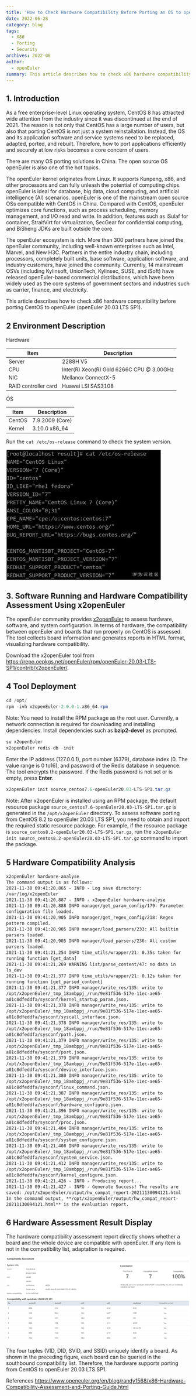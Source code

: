 ```yaml
---
title: 'How to Check Hardware Compatibility Before Porting an OS to openEuler'
date: 2022-06-28
category: blog
tags:
  - X86
  - Porting
  - Security
archives: 2022-06
author:
  - openEuler
summary: This article describes how to check x86 hardware compatibility before porting an OS to openEuler (openEuler 20.03 LTS SP1).
---
```


## 1. Introduction

As a free enterprise-level Linux operating system, CentOS 8 has attracted wide attention from the industry since it was discontinued at the end of 2021. The reason is not only that CentOS has a large number of users, but also that porting CentOS is not just a system reinstallation. Instead, the OS and its application software and service systems need to be replaced, adapted, ported, and rebuilt. Therefore, how to port applications efficiently and securely at low risks becomes a core concern of users.

There are many OS porting solutions in China. The open source OS openEuler is also one of the hot topics.

The openEuler kernel originates from Linux. It supports Kunpeng, x86, and other processors and can fully unleash the potential of computing chips. openEuler is ideal for database, big data, cloud computing, and artificial intelligence (AI) scenarios. openEuler is one of the mainstream open source OSs compatible with CentOS in China. Compared with CentOS, openEuler optimizes core functions, such as process scheduling, memory management, and I/O read and write. In addition, features such as iSulaf for container, StraitVirt for virtualization, SecGear for confidential computing, and BiSheng JDKs are built outside the core.

The openEuler ecosystem is rich. More than 300 partners have joined the openEuler community, including well-known enterprises such as Intel, Marvel, and New H3C. Partners in the entire industry chain, including processors, completely built units, base software, application software, and industry customers, have joined the community. Currently, 14 mainstream OSVs (including Kylinsoft, UnionTech, Kylinsec, SUSE, and iSoft) have released openEuler-based commercial distributions, which have been widely used as the core systems of government sectors and industries such as carrier, finance, and electricity.

This article describes how to check x86 hardware compatibility before porting CentOS to openEuler (openEuler 20.03 LTS SP1).

## 2 Environment Description

Hardware

| **Item**             | **Description**                           |
| -------------------- | ----------------------------------------- |
| Server               | 2288H V5                                  |
| CPU                  | Inter(R) Xeon(R) Gold 6266C CPU @ 3.00GHz |
| NIC                  | Mellanox ConnectX-5                       |
| RAID controller card | Huawei LSI SAS3108                        |

OS

| **Item** | **Description** |
| -------- | --------------- |
| CentOS   | 7.9.2009 (Core) |
| Kernel   | 3.10.0 x86_64   |

Run the `cat /etc/os-release` command to check the system version.

<img src="./x01.jpg">

## 3. Software Running and Hardware Compatibility Assessment Using x2openEuler

The openEuler community provides [x2openEuler](https://repo.oepkgs.net/openEuler/rpm/openEuler-20.03-LTS-SP1/stable/contrib/x2openEuler/noarch/Packages/) to assess hardware, software, and system configuration. In terms of hardware, the compatibility between openEuler and boards that run properly on CentOS is assessed. The tool collects board information and generates reports in HTML format, visualizing hardware compatibility.

Download the x2openEuler tool from <https://repo.oepkgs.net/openEuler/rpm/openEuler-20.03-LTS-SP1/contrib/x2openEuler/>.

## 4 Tool Deployment

```java
cd /opt/
rpm -ivh x2openEuler-2.0.0-1.x86_64.rpm
```

Note: You need to install the RPM package as the root user. Currently, a network connection is required for downloading and installing dependencies. Install dependencies such as **bzip2-devel** as prompted.

```java
su x2openEuler
x2openEuler redis-db -init
```

Enter the IP address (127.0.0.1), port number (6379), database index (0. The value range is 0 to16), and password of the Redis database in sequence. The tool encrypts the password. If the Redis password is not set or is empty, press **Enter**.

```java
x2openEuler init source_centos7.6-openEuler20.03-LTS-SP1.tar.gz
```

Note: After x2openEuler is installed using an RPM package, the default resource package `source_centos7.6-openEuler20.03-LTS-SP1.tar.gz` is generated in the `/opt/x2openEuler` directory. To assess software porting from CentOS 8.2 to openEuler 20.03 LTS SP1, you need to obtain and import the required static resource package. For example, if the resource package is `source_centos8.2-openEuler20.03-LTS-SP1.tar.gz`, run the `x2openEuler init source_centos8.2-openEuler20.03-LTS-SP1.tar.gz` command to import the package.

## 5 Hardware Compatibility Analysis

```
x2openEuler hardware-analyse
‏The command output is as follows:
2021-11-30 09:41:20,865 - INFO - Log save directory: /var/log/x2openEuler
2021-11-30 09:41:20,887 - INFO - x2openEuler hardware-analyse
2021-11-30 09:41:20,888 INFO manager/get_param_config/179: Parameter configuration file loaded.
2021-11-30 09:41:20,905 INFO manager/get_regex_config/218: Regex pattern compiled.
2021-11-30 09:41:20,905 INFO manager/load_parsers/233: All builtin parsers loaded.
2021-11-30 09:41:20,905 INFO manager/load_parsers/236: All custom parsers loaded.
2021-11-30 09:41:21,254 INFO time_utils/wrapper/21: 0.35s taken for running function [get_data]
2021-11-30 09:41:21,269 WARNING list/parse_content/47: no data in ls_dev
2021-11-30 09:41:21,377 INFO time_utils/wrapper/21: 0.12s taken for running function [get_parsed_content]
2021-11-30 09:41:21,377 INFO manager/write_res/135: write to /opt/x2openEuler/_tmp_18ambppj_/run/9e81f536-517e-11ec-ae65-a01c8dfeddfa/sysconf/kernel_startup_param.json.
2021-11-30 09:41:21,378 INFO manager/write_res/135: write to /opt/x2openEuler/_tmp_18ambppj_/run/9e81f536-517e-11ec-ae65-a01c8dfeddfa/sysconf/syscall_interface.json.
2021-11-30 09:41:21,378 INFO manager/write_res/135: write to /opt/x2openEuler/_tmp_18ambppj_/run/9e81f536-517e-11ec-ae65-a01c8dfeddfa/sysconf/path.json.
2021-11-30 09:41:21,379 INFO manager/write_res/135: write to /opt/x2openEuler/_tmp_18ambppj_/run/9e81f536-517e-11ec-ae65-a01c8dfeddfa/sysconf/port.json.
2021-11-30 09:41:21,379 INFO manager/write_res/135: write to /opt/x2openEuler/_tmp_18ambppj_/run/9e81f536-517e-11ec-ae65-a01c8dfeddfa/sysconf/device_interface.json.
2021-11-30 09:41:21,380 INFO manager/write_res/135: write to /opt/x2openEuler/_tmp_18ambppj_/run/9e81f536-517e-11ec-ae65-a01c8dfeddfa/sysconf/linux_command.json.
2021-11-30 09:41:21,387 INFO manager/write_res/135: write to /opt/x2openEuler/_tmp_18ambppj_/run/9e81f536-517e-11ec-ae65-a01c8dfeddfa/sysconf/hardware_configure.json.
2021-11-30 09:41:21,396 INFO manager/write_res/135: write to /opt/x2openEuler/_tmp_18ambppj_/run/9e81f536-517e-11ec-ae65-a01c8dfeddfa/sysconf/proc.json.
2021-11-30 09:41:21,404 INFO manager/write_res/135: write to /opt/x2openEuler/_tmp_18ambppj_/run/9e81f536-517e-11ec-ae65-a01c8dfeddfa/sysconf/system_configure.json.
2021-11-30 09:41:21,408 INFO manager/write_res/135: write to /opt/x2openEuler/_tmp_18ambppj_/run/9e81f536-517e-11ec-ae65-a01c8dfeddfa/sysconf/system_service.json.
2021-11-30 09:41:21,412 INFO manager/write_res/135: write to /opt/x2openEuler/_tmp_18ambppj_/run/9e81f536-517e-11ec-ae65-a01c8dfeddfa/sysconf/kernel_configure.json.
2021-11-30 09:41:21,426 - INFO - Producing report...
2021-11-30 09:41:21,427 - INFO - Generate Success! The results are saved: /opt/x2openEuler/output/hw_compat_report-20211130094121.html
In the command output, **/opt/x2openEuler/output/hw_compat_report-20211130094121.html** is the evaluation report.
```

## 6 Hardware Assessment Result Display

The hardware compatibility assessment report directly shows whether a board and the whole device are compatible with openEuler. If any item is not in the compatibility list, adaptation is required.

<img src="./x02.png">

The four tuples (VID, DID, SVID, and SSID) uniquely identify a board. As shown in the preceding figure, each board can be queried in the southbound compatibility list. Therefore, the hardware supports porting from CentOS to openEuler 20.03 LTS SP1.

References
<https://www.openeuler.org/en/blog/randy1568/x86-Hardware-Compatibility-Assessment-and-Porting-Guide.html>
